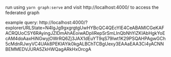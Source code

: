 run using `yarn graph:serve` and visit http://localhost:4000/ to access the federated graph

example query: http://localhost:4000/?explorerURLState=N4IgJg9gxgrgtgUwHYBcQC4QEcYIE4CeABAMICGeKAFACRQUoCSY6RAyingJZIDmAhAEoiwADpIiRepSrSmLInQbNhYiZKIAbHgkYoEcAM4doAaxHiNGwyjOWrRQ6Zj3JAX1dEuYT9qS79Iwt1K29PSQAHPAgwGCh5cMdnRJwyVC4UAk8PEKIAYik0kgALBChTCBgUexy3EAAaEAA3Ci4yACNNBEMMEDVJURA5ZkHWQagARkHxOrcgA 
